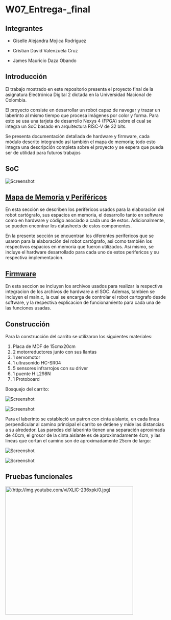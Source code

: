 # W07_Entrega-_final

## Integrantes 

- Giselle Alejandra Mojica Rodríguez 

- Cristian David Valenzuela Cruz

- James Mauricio Daza Obando


## Introducción

El trabajo mostrado en este repositorio presenta el proyecto final de la asignatura Electrónica Digital 2 dictada en la Universidad Nacional de Colombia.

El proyecto consiste en desarrollar un robot capaz de navegar y trazar un laberinto al mismo tiempo que procesa imágenes por color y forma. Para esto se usa una tarjeta de desarrollo Nexys 4 (FPGA) sobre el cual se integra un SoC basado en arquitectura RISC-V de 32 bits.

Se presenta documentación detallada de hardware y firmware, cada módulo descrito integrando así también el mapa de memoria; todo esto integra una descripción completa sobre el proyecto y se espera que pueda ser de utilidad para futuros trabajos
## SoC

![Screenshot](/images/SoCmem.png)

## [ Mapa de Memoria y Periféricos](https://github.com/unal-edigital2-labs/wp08-2021-2-gr04/tree/main/Mapa)

En esta sección se describen los periféricos usados para la elaboración del robot cartógrafo, sus espacios en memoria, el desarrollo tanto en software como en hardware y código asociado a cada uno de estos. Adicionalmente, se pueden encontrar los datasheets de estos componentes.

En la presente sección se encuentran los diferentes perífericos que se usaron para la elaboración del robot cartógrafo, asi como también los respectivos espacios en memoria que fueron utilizados. Asi mismo, se incluye el hardware desarrollado para cada uno de estos perifericos y su respectiva implementacíon.

## [ Firmware ](https://github.com/unal-edigital2/w07_entrega-_final-grupo11/tree/main/firmware)

En esta seccion se incluyen los archivos usados para realizar la respectiva integracion de los archivos de hardware a el SOC. Ademas, tambien se incluyen el main.c, la cual se encarga de controlar el robot cartografo desde software, y la respectiva explicacion de funcionamiento para cada una de las funciones usadas.

## Construcción

Para la construcción del carrito se utilizaron los siguientes materiales:
1. Placa de MDF de 15cmx20cm
2. 2 motorreductores junto con sus llantas
3. 1 servomotor
4. 1 ultrasonido HC-SR04
5. 5 sensores infrarrojos con su driver
6. 1 puente H L298N
7. 1 Protoboard


Bosquejo del carrito:

![Screenshot](/images/plano.PNG)


![Screenshot](/images/Carrito.jpeg)

Para el laberinto se estableció un patron con cinta aislante, en cada linea perpendicular al camino principal el carrito se detiene y mide las distancias a su alrededor. Las paredes del laberinto tienen una separación aproximada de 40cm, el grosor de la cinta aislante es de aproximadamente 4cm, y las lineas que cortan el camino son de aproximadamente 25cm de largo:

![Screenshot](/images/Laberinto.PNG)

![Screenshot](/images/lab.jpeg)

## Pruebas funcionales

<a href="http://www.youtube.com/watch?feature=player_embedded&v=XLlC-236xpk
" target="_blank"><img src="http://img.youtube.com/vi/XLlC-236xpk/0.jpg" 
alt="(http://img.youtube.com/vi/XLlC-236xpk/0.jpg)" width="400"/></a>

